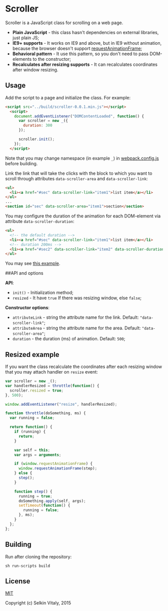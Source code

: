 # Scroller

Scroller is a JavaScript class for scrolling on a web page.

* **Plain JavaScript** - this class hasn't dependencies on external libraries, just plain JS;
* **IE9+ supports** - It works on IE9 and above, but in IE9 without animation, because the browser doesn't support [requestAnimationFrame](http://caniuse.com/#search=requestAnimationFrame);
* **Behavioral pattern** - It use this pattern, so you don't need to pass DOM-elements to the constructor;
* **Recalculates after resizing supports** - It can recalculates coordinates after window resizing.

## Usage

Add the script to a page and initialize the class. For example:

```html
<script src="../build/scroller-0.0.1.min.js"></script>
  <script>
    document.addEventListener("DOMContentLoaded", function() {
      var scroller = new _({
        duration: 300
      });

      scroller.init();
    });
  </script>
```
Note that you may change namespace (in example `_`) in [webpack.config.js](./webpack.config.js) before building.

Link the link that will take the clicks with the block to which you want to scroll through attributes `data-scroller-area` and `data-scroller-link`:

```html
<ul>
  <li><a href="#sec" data-scroller-link="item1">list item</a></li>
</ul>
...
<section id="sec" data-scroller-area="item1">section</section>
```

You may configure the duration of the animation for each DOM-element via attribute `data-scroller-duration`:

```html
<ul>
  <!-- the default duration -->
  <li><a href="#sec" data-scroller-link="item1">list item</a></li>
  <!-- duration 200ms -->
  <li><a href="#sec2" data-scroller-link="item2" data-scroller-duration="200">list item2</a></li>
</ul>
```

You may see [this example](./example/index.html).

##API and options

**API**:
* `init()` - Initialization method;
* `resized` - It have `true` If there was resizing window, else `false`;

**Constructor options**:
* `attributeLink` - string the attribute name for the link. Default: `"data-scroller-link"`;
* `attributeArea` - string the attribute name for the area. Default: `"data-scroller-area"`;
* `duration` - the duration (ms) of animation. Default: `500`;

## Resized example

If you want the class recalculate the coordinates after each resizing window that you may attach handler on `resize` event:

```js
var scroller = new _();
var handlerResized = throttle(function() {
  scroller.resized = true;
}, 500);

window.addEventListener("resize", handlerResized);

function throttle(doSomething, ms) {
  var running = false;

  return function() {
    if (running) {
      return;
    }

    var self = this;
    var args = arguments;

    if (window.requestAnimationFrame) {
      window.requestAnimationFrame(step);
    } else {
      step();
    }

    function step() {
      running = true;
      doSomething.apply(self, args);
      setTimeout(function() {
        running = false;
      }, ms);
    }
  };
};
```

## Building

Run after cloning the repository:

``sh
run-scripts build
``

## License

[MIT](./LICENSE)

Copyright (c) Selkin Vitaly, 2015
